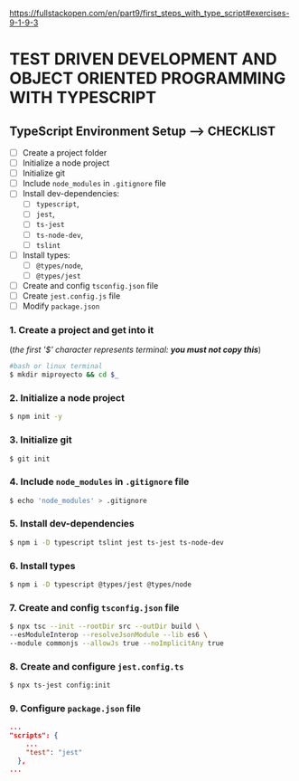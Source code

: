 https://fullstackopen.com/en/part9/first_steps_with_type_script#exercises-9-1-9-3

# TEST DRIVEN DEVELOPMENT AND OBJECT ORIENTED PROGRAMMING WITH TYPESCRIPT

## TypeScript Environment Setup --> CHECKLIST

- [ ] Create a project folder
- [ ] Initialize a node project
- [ ] Initialize git
- [ ] Include `node_modules` in `.gitignore` file
- [ ] Install dev-dependencies:
  - [ ] `typescript`,
  - [ ] `jest`,
  - [ ] `ts-jest`
  - [ ] `ts-node-dev`,
  - [ ] `tslint`
- [ ] Install types:
  - [ ] `@types/node`,
  - [ ] `@types/jest`
- [ ] Create and config `tsconfig.json` file
- [ ] Create `jest.config.js` file
- [ ] Modify `package.json`

### 1. Create a project and get into it
(_the first '$' character represents terminal: **you must not copy this**_)

```sh
#bash or linux terminal
$ mkdir miproyecto && cd $_
```
### 2. Initialize a node project
```sh
$ npm init -y
```

### 3. Initialize git
```sh
$ git init
```
### 4. Include `node_modules` in `.gitignore` file
```sh
$ echo 'node_modules' > .gitignore
```
### 5. Install dev-dependencies
```sh
$ npm i -D typescript tslint jest ts-jest ts-node-dev
```
### 6. Install types
```sh
$ npm i -D typescript @types/jest @types/node
```

### 7. Create and config `tsconfig.json` file
```sh
$ npx tsc --init --rootDir src --outDir build \
--esModuleInterop --resolveJsonModule --lib es6 \
--module commonjs --allowJs true --noImplicitAny true
```
### 8. Create and configure `jest.config.ts`
```sh
$ npx ts-jest config:init
```

### 9. Configure `package.json` file
```json
...
"scripts": {
    ...
    "test": "jest"
  },
...
```
